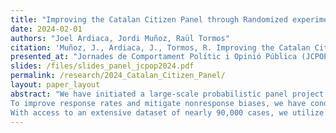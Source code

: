 ```yaml
---
title: "Improving the Catalan Citizen Panel through Randomized experiments and Adaptive Survey Design"
date: 2024-02-01
authors: "Joel Ardiaca, Jordi Muñoz, Raül Tormos"
citation: 'Muñoz, J., Ardiaca, J., Tormos, R. Improving the Catalan Citizen Panel through Randomized experiments and Adaptive Survey Design'
presented_at: "Jornades de Comportament Polític i Opinió Pública (JCPOP) (Barcelona, November 2024)"
slides: /files/slides_panel_jcpop2024.pdf
permalink: /research/2024_Catalan_Citizen_Panel/
layout: paper_layout
abstract: "We have initiated a large-scale probabilistic panel project in Catalonia, utilizing both web and paper survey modes. This approach allows us to systematically study nonresponse biases across various sociodemographic profiles, providing detailed insights into the factors influencing participation rates.
To improve response rates and mitigate nonresponse biases, we have conducted a series of recruitment experiments focusing on incentives and reminders. These experiments evaluate the effectiveness of diverse strategies, such as varying the type and amount of incentives offered and the frequency of reminders. Leveraging the data collected from these experiments, we have developed predictive models to estimate nonresponse probabilities based on participants’ characteristics and their previous responses in refreshment samples.
With access to an extensive dataset of nearly 90,000 cases, we utilize machine learning models to better understand and predict nonresponse behavior. Our focus extends beyond improving response rates; instead, we prioritize enhancing the representativity of the panel to achieve a more balanced and accurate sample. We also evaluate data quality to ensure that methodological innovations lead to more reliable results. Crucially, the Catalan Citizen Panel provides a unique opportunity to empirically test the effectiveness of Adaptive Survey Design (ASD), demonstrating how tailored protocols can optimize treatment allocation and improve samples for public opinion research."
---
```


